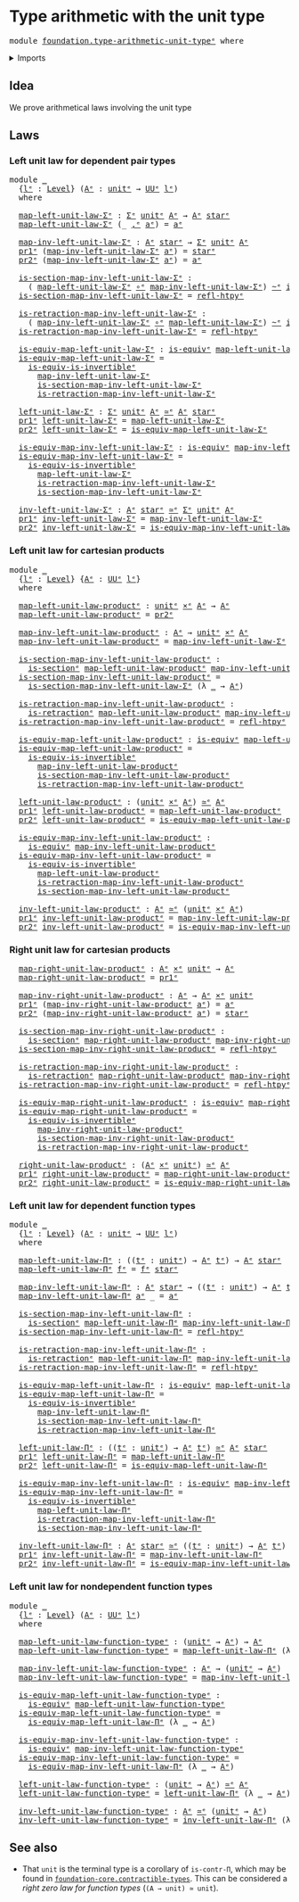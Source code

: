 # Type arithmetic with the unit type

<pre class="Agda"><a id="47" class="Keyword">module</a> <a id="54" href="foundation.type-arithmetic-unit-type%25E1%25B5%2589.html" class="Module">foundation.type-arithmetic-unit-typeᵉ</a> <a id="92" class="Keyword">where</a>
</pre>
<details><summary>Imports</summary>

<pre class="Agda"><a id="148" class="Keyword">open</a> <a id="153" class="Keyword">import</a> <a id="160" href="foundation.dependent-pair-types%25E1%25B5%2589.html" class="Module">foundation.dependent-pair-typesᵉ</a>
<a id="193" class="Keyword">open</a> <a id="198" class="Keyword">import</a> <a id="205" href="foundation.function-extensionality%25E1%25B5%2589.html" class="Module">foundation.function-extensionalityᵉ</a>
<a id="241" class="Keyword">open</a> <a id="246" class="Keyword">import</a> <a id="253" href="foundation.unit-type%25E1%25B5%2589.html" class="Module">foundation.unit-typeᵉ</a>
<a id="275" class="Keyword">open</a> <a id="280" class="Keyword">import</a> <a id="287" href="foundation.universe-levels%25E1%25B5%2589.html" class="Module">foundation.universe-levelsᵉ</a>

<a id="316" class="Keyword">open</a> <a id="321" class="Keyword">import</a> <a id="328" href="foundation-core.cartesian-product-types%25E1%25B5%2589.html" class="Module">foundation-core.cartesian-product-typesᵉ</a>
<a id="369" class="Keyword">open</a> <a id="374" class="Keyword">import</a> <a id="381" href="foundation-core.equivalences%25E1%25B5%2589.html" class="Module">foundation-core.equivalencesᵉ</a>
<a id="411" class="Keyword">open</a> <a id="416" class="Keyword">import</a> <a id="423" href="foundation-core.function-types%25E1%25B5%2589.html" class="Module">foundation-core.function-typesᵉ</a>
<a id="455" class="Keyword">open</a> <a id="460" class="Keyword">import</a> <a id="467" href="foundation-core.homotopies%25E1%25B5%2589.html" class="Module">foundation-core.homotopiesᵉ</a>
<a id="495" class="Keyword">open</a> <a id="500" class="Keyword">import</a> <a id="507" href="foundation-core.identity-types%25E1%25B5%2589.html" class="Module">foundation-core.identity-typesᵉ</a>
<a id="539" class="Keyword">open</a> <a id="544" class="Keyword">import</a> <a id="551" href="foundation-core.retractions%25E1%25B5%2589.html" class="Module">foundation-core.retractionsᵉ</a>
<a id="580" class="Keyword">open</a> <a id="585" class="Keyword">import</a> <a id="592" href="foundation-core.sections%25E1%25B5%2589.html" class="Module">foundation-core.sectionsᵉ</a>
</pre>
</details>

## Idea

We prove arithmetical laws involving the unit type

## Laws

### Left unit law for dependent pair types

<pre class="Agda"><a id="757" class="Keyword">module</a> <a id="764" href="foundation.type-arithmetic-unit-type%25E1%25B5%2589.html#764" class="Module">_</a>
  <a id="768" class="Symbol">{</a><a id="769" href="foundation.type-arithmetic-unit-type%25E1%25B5%2589.html#769" class="Bound">lᵉ</a> <a id="772" class="Symbol">:</a> <a id="774" href="Agda.Primitive.html#742" class="Postulate">Level</a><a id="779" class="Symbol">}</a> <a id="781" class="Symbol">(</a><a id="782" href="foundation.type-arithmetic-unit-type%25E1%25B5%2589.html#782" class="Bound">Aᵉ</a> <a id="785" class="Symbol">:</a> <a id="787" href="foundation.unit-type%25E1%25B5%2589.html#826" class="Record">unitᵉ</a> <a id="793" class="Symbol">→</a> <a id="795" href="Agda.Primitive.html#429" class="Primitive">UUᵉ</a> <a id="799" href="foundation.type-arithmetic-unit-type%25E1%25B5%2589.html#769" class="Bound">lᵉ</a><a id="801" class="Symbol">)</a>
  <a id="805" class="Keyword">where</a>

  <a id="814" href="foundation.type-arithmetic-unit-type%25E1%25B5%2589.html#814" class="Function">map-left-unit-law-Σᵉ</a> <a id="835" class="Symbol">:</a> <a id="837" href="foundation.dependent-pair-types%25E1%25B5%2589.html#585" class="Record">Σᵉ</a> <a id="840" href="foundation.unit-type%25E1%25B5%2589.html#826" class="Record">unitᵉ</a> <a id="846" href="foundation.type-arithmetic-unit-type%25E1%25B5%2589.html#782" class="Bound">Aᵉ</a> <a id="849" class="Symbol">→</a> <a id="851" href="foundation.type-arithmetic-unit-type%25E1%25B5%2589.html#782" class="Bound">Aᵉ</a> <a id="854" href="foundation.unit-type%25E1%25B5%2589.html#873" class="InductiveConstructor">starᵉ</a>
  <a id="862" href="foundation.type-arithmetic-unit-type%25E1%25B5%2589.html#814" class="Function">map-left-unit-law-Σᵉ</a> <a id="883" class="Symbol">(_</a> <a id="886" href="foundation.dependent-pair-types%25E1%25B5%2589.html#788" class="InductiveConstructor Operator">,ᵉ</a> <a id="889" href="foundation.type-arithmetic-unit-type%25E1%25B5%2589.html#889" class="Bound">aᵉ</a><a id="891" class="Symbol">)</a> <a id="893" class="Symbol">=</a> <a id="895" href="foundation.type-arithmetic-unit-type%25E1%25B5%2589.html#889" class="Bound">aᵉ</a>

  <a id="901" href="foundation.type-arithmetic-unit-type%25E1%25B5%2589.html#901" class="Function">map-inv-left-unit-law-Σᵉ</a> <a id="926" class="Symbol">:</a> <a id="928" href="foundation.type-arithmetic-unit-type%25E1%25B5%2589.html#782" class="Bound">Aᵉ</a> <a id="931" href="foundation.unit-type%25E1%25B5%2589.html#873" class="InductiveConstructor">starᵉ</a> <a id="937" class="Symbol">→</a> <a id="939" href="foundation.dependent-pair-types%25E1%25B5%2589.html#585" class="Record">Σᵉ</a> <a id="942" href="foundation.unit-type%25E1%25B5%2589.html#826" class="Record">unitᵉ</a> <a id="948" href="foundation.type-arithmetic-unit-type%25E1%25B5%2589.html#782" class="Bound">Aᵉ</a>
  <a id="953" href="foundation.dependent-pair-types%25E1%25B5%2589.html#697" class="Field">pr1ᵉ</a> <a id="958" class="Symbol">(</a><a id="959" href="foundation.type-arithmetic-unit-type%25E1%25B5%2589.html#901" class="Function">map-inv-left-unit-law-Σᵉ</a> <a id="984" href="foundation.type-arithmetic-unit-type%25E1%25B5%2589.html#984" class="Bound">aᵉ</a><a id="986" class="Symbol">)</a> <a id="988" class="Symbol">=</a> <a id="990" href="foundation.unit-type%25E1%25B5%2589.html#873" class="InductiveConstructor">starᵉ</a>
  <a id="998" href="foundation.dependent-pair-types%25E1%25B5%2589.html#711" class="Field">pr2ᵉ</a> <a id="1003" class="Symbol">(</a><a id="1004" href="foundation.type-arithmetic-unit-type%25E1%25B5%2589.html#901" class="Function">map-inv-left-unit-law-Σᵉ</a> <a id="1029" href="foundation.type-arithmetic-unit-type%25E1%25B5%2589.html#1029" class="Bound">aᵉ</a><a id="1031" class="Symbol">)</a> <a id="1033" class="Symbol">=</a> <a id="1035" href="foundation.type-arithmetic-unit-type%25E1%25B5%2589.html#1029" class="Bound">aᵉ</a>

  <a id="1041" href="foundation.type-arithmetic-unit-type%25E1%25B5%2589.html#1041" class="Function">is-section-map-inv-left-unit-law-Σᵉ</a> <a id="1077" class="Symbol">:</a>
    <a id="1083" class="Symbol">(</a> <a id="1085" href="foundation.type-arithmetic-unit-type%25E1%25B5%2589.html#814" class="Function">map-left-unit-law-Σᵉ</a> <a id="1106" href="foundation-core.function-types%25E1%25B5%2589.html#476" class="Function Operator">∘ᵉ</a> <a id="1109" href="foundation.type-arithmetic-unit-type%25E1%25B5%2589.html#901" class="Function">map-inv-left-unit-law-Σᵉ</a><a id="1133" class="Symbol">)</a> <a id="1135" href="foundation-core.homotopies%25E1%25B5%2589.html#2800" class="Function Operator">~ᵉ</a> <a id="1138" href="foundation-core.function-types%25E1%25B5%2589.html#309" class="Function">idᵉ</a>
  <a id="1144" href="foundation.type-arithmetic-unit-type%25E1%25B5%2589.html#1041" class="Function">is-section-map-inv-left-unit-law-Σᵉ</a> <a id="1180" class="Symbol">=</a> <a id="1182" href="foundation-core.homotopies%25E1%25B5%2589.html#3017" class="Function">refl-htpyᵉ</a>

  <a id="1196" href="foundation.type-arithmetic-unit-type%25E1%25B5%2589.html#1196" class="Function">is-retraction-map-inv-left-unit-law-Σᵉ</a> <a id="1235" class="Symbol">:</a>
    <a id="1241" class="Symbol">(</a> <a id="1243" href="foundation.type-arithmetic-unit-type%25E1%25B5%2589.html#901" class="Function">map-inv-left-unit-law-Σᵉ</a> <a id="1268" href="foundation-core.function-types%25E1%25B5%2589.html#476" class="Function Operator">∘ᵉ</a> <a id="1271" href="foundation.type-arithmetic-unit-type%25E1%25B5%2589.html#814" class="Function">map-left-unit-law-Σᵉ</a><a id="1291" class="Symbol">)</a> <a id="1293" href="foundation-core.homotopies%25E1%25B5%2589.html#2800" class="Function Operator">~ᵉ</a> <a id="1296" href="foundation-core.function-types%25E1%25B5%2589.html#309" class="Function">idᵉ</a>
  <a id="1302" href="foundation.type-arithmetic-unit-type%25E1%25B5%2589.html#1196" class="Function">is-retraction-map-inv-left-unit-law-Σᵉ</a> <a id="1341" class="Symbol">=</a> <a id="1343" href="foundation-core.homotopies%25E1%25B5%2589.html#3017" class="Function">refl-htpyᵉ</a>

  <a id="1357" href="foundation.type-arithmetic-unit-type%25E1%25B5%2589.html#1357" class="Function">is-equiv-map-left-unit-law-Σᵉ</a> <a id="1387" class="Symbol">:</a> <a id="1389" href="foundation-core.equivalences%25E1%25B5%2589.html#1553" class="Function">is-equivᵉ</a> <a id="1399" href="foundation.type-arithmetic-unit-type%25E1%25B5%2589.html#814" class="Function">map-left-unit-law-Σᵉ</a>
  <a id="1422" href="foundation.type-arithmetic-unit-type%25E1%25B5%2589.html#1357" class="Function">is-equiv-map-left-unit-law-Σᵉ</a> <a id="1452" class="Symbol">=</a>
    <a id="1458" href="foundation-core.equivalences%25E1%25B5%2589.html#5107" class="Function">is-equiv-is-invertibleᵉ</a>
      <a id="1488" href="foundation.type-arithmetic-unit-type%25E1%25B5%2589.html#901" class="Function">map-inv-left-unit-law-Σᵉ</a>
      <a id="1519" href="foundation.type-arithmetic-unit-type%25E1%25B5%2589.html#1041" class="Function">is-section-map-inv-left-unit-law-Σᵉ</a>
      <a id="1561" href="foundation.type-arithmetic-unit-type%25E1%25B5%2589.html#1196" class="Function">is-retraction-map-inv-left-unit-law-Σᵉ</a>

  <a id="1603" href="foundation.type-arithmetic-unit-type%25E1%25B5%2589.html#1603" class="Function">left-unit-law-Σᵉ</a> <a id="1620" class="Symbol">:</a> <a id="1622" href="foundation.dependent-pair-types%25E1%25B5%2589.html#585" class="Record">Σᵉ</a> <a id="1625" href="foundation.unit-type%25E1%25B5%2589.html#826" class="Record">unitᵉ</a> <a id="1631" href="foundation.type-arithmetic-unit-type%25E1%25B5%2589.html#782" class="Bound">Aᵉ</a> <a id="1634" href="foundation-core.equivalences%25E1%25B5%2589.html#2662" class="Function Operator">≃ᵉ</a> <a id="1637" href="foundation.type-arithmetic-unit-type%25E1%25B5%2589.html#782" class="Bound">Aᵉ</a> <a id="1640" href="foundation.unit-type%25E1%25B5%2589.html#873" class="InductiveConstructor">starᵉ</a>
  <a id="1648" href="foundation.dependent-pair-types%25E1%25B5%2589.html#697" class="Field">pr1ᵉ</a> <a id="1653" href="foundation.type-arithmetic-unit-type%25E1%25B5%2589.html#1603" class="Function">left-unit-law-Σᵉ</a> <a id="1670" class="Symbol">=</a> <a id="1672" href="foundation.type-arithmetic-unit-type%25E1%25B5%2589.html#814" class="Function">map-left-unit-law-Σᵉ</a>
  <a id="1695" href="foundation.dependent-pair-types%25E1%25B5%2589.html#711" class="Field">pr2ᵉ</a> <a id="1700" href="foundation.type-arithmetic-unit-type%25E1%25B5%2589.html#1603" class="Function">left-unit-law-Σᵉ</a> <a id="1717" class="Symbol">=</a> <a id="1719" href="foundation.type-arithmetic-unit-type%25E1%25B5%2589.html#1357" class="Function">is-equiv-map-left-unit-law-Σᵉ</a>

  <a id="1752" href="foundation.type-arithmetic-unit-type%25E1%25B5%2589.html#1752" class="Function">is-equiv-map-inv-left-unit-law-Σᵉ</a> <a id="1786" class="Symbol">:</a> <a id="1788" href="foundation-core.equivalences%25E1%25B5%2589.html#1553" class="Function">is-equivᵉ</a> <a id="1798" href="foundation.type-arithmetic-unit-type%25E1%25B5%2589.html#901" class="Function">map-inv-left-unit-law-Σᵉ</a>
  <a id="1825" href="foundation.type-arithmetic-unit-type%25E1%25B5%2589.html#1752" class="Function">is-equiv-map-inv-left-unit-law-Σᵉ</a> <a id="1859" class="Symbol">=</a>
    <a id="1865" href="foundation-core.equivalences%25E1%25B5%2589.html#5107" class="Function">is-equiv-is-invertibleᵉ</a>
      <a id="1895" href="foundation.type-arithmetic-unit-type%25E1%25B5%2589.html#814" class="Function">map-left-unit-law-Σᵉ</a>
      <a id="1922" href="foundation.type-arithmetic-unit-type%25E1%25B5%2589.html#1196" class="Function">is-retraction-map-inv-left-unit-law-Σᵉ</a>
      <a id="1967" href="foundation.type-arithmetic-unit-type%25E1%25B5%2589.html#1041" class="Function">is-section-map-inv-left-unit-law-Σᵉ</a>

  <a id="2006" href="foundation.type-arithmetic-unit-type%25E1%25B5%2589.html#2006" class="Function">inv-left-unit-law-Σᵉ</a> <a id="2027" class="Symbol">:</a> <a id="2029" href="foundation.type-arithmetic-unit-type%25E1%25B5%2589.html#782" class="Bound">Aᵉ</a> <a id="2032" href="foundation.unit-type%25E1%25B5%2589.html#873" class="InductiveConstructor">starᵉ</a> <a id="2038" href="foundation-core.equivalences%25E1%25B5%2589.html#2662" class="Function Operator">≃ᵉ</a> <a id="2041" href="foundation.dependent-pair-types%25E1%25B5%2589.html#585" class="Record">Σᵉ</a> <a id="2044" href="foundation.unit-type%25E1%25B5%2589.html#826" class="Record">unitᵉ</a> <a id="2050" href="foundation.type-arithmetic-unit-type%25E1%25B5%2589.html#782" class="Bound">Aᵉ</a>
  <a id="2055" href="foundation.dependent-pair-types%25E1%25B5%2589.html#697" class="Field">pr1ᵉ</a> <a id="2060" href="foundation.type-arithmetic-unit-type%25E1%25B5%2589.html#2006" class="Function">inv-left-unit-law-Σᵉ</a> <a id="2081" class="Symbol">=</a> <a id="2083" href="foundation.type-arithmetic-unit-type%25E1%25B5%2589.html#901" class="Function">map-inv-left-unit-law-Σᵉ</a>
  <a id="2110" href="foundation.dependent-pair-types%25E1%25B5%2589.html#711" class="Field">pr2ᵉ</a> <a id="2115" href="foundation.type-arithmetic-unit-type%25E1%25B5%2589.html#2006" class="Function">inv-left-unit-law-Σᵉ</a> <a id="2136" class="Symbol">=</a> <a id="2138" href="foundation.type-arithmetic-unit-type%25E1%25B5%2589.html#1752" class="Function">is-equiv-map-inv-left-unit-law-Σᵉ</a>
</pre>
### Left unit law for cartesian products

<pre class="Agda"><a id="2227" class="Keyword">module</a> <a id="2234" href="foundation.type-arithmetic-unit-type%25E1%25B5%2589.html#2234" class="Module">_</a>
  <a id="2238" class="Symbol">{</a><a id="2239" href="foundation.type-arithmetic-unit-type%25E1%25B5%2589.html#2239" class="Bound">lᵉ</a> <a id="2242" class="Symbol">:</a> <a id="2244" href="Agda.Primitive.html#742" class="Postulate">Level</a><a id="2249" class="Symbol">}</a> <a id="2251" class="Symbol">{</a><a id="2252" href="foundation.type-arithmetic-unit-type%25E1%25B5%2589.html#2252" class="Bound">Aᵉ</a> <a id="2255" class="Symbol">:</a> <a id="2257" href="Agda.Primitive.html#429" class="Primitive">UUᵉ</a> <a id="2261" href="foundation.type-arithmetic-unit-type%25E1%25B5%2589.html#2239" class="Bound">lᵉ</a><a id="2263" class="Symbol">}</a>
  <a id="2267" class="Keyword">where</a>

  <a id="2276" href="foundation.type-arithmetic-unit-type%25E1%25B5%2589.html#2276" class="Function">map-left-unit-law-productᵉ</a> <a id="2303" class="Symbol">:</a> <a id="2305" href="foundation.unit-type%25E1%25B5%2589.html#826" class="Record">unitᵉ</a> <a id="2311" href="foundation-core.cartesian-product-types%25E1%25B5%2589.html#623" class="Function Operator">×ᵉ</a> <a id="2314" href="foundation.type-arithmetic-unit-type%25E1%25B5%2589.html#2252" class="Bound">Aᵉ</a> <a id="2317" class="Symbol">→</a> <a id="2319" href="foundation.type-arithmetic-unit-type%25E1%25B5%2589.html#2252" class="Bound">Aᵉ</a>
  <a id="2324" href="foundation.type-arithmetic-unit-type%25E1%25B5%2589.html#2276" class="Function">map-left-unit-law-productᵉ</a> <a id="2351" class="Symbol">=</a> <a id="2353" href="foundation.dependent-pair-types%25E1%25B5%2589.html#711" class="Field">pr2ᵉ</a>

  <a id="2361" href="foundation.type-arithmetic-unit-type%25E1%25B5%2589.html#2361" class="Function">map-inv-left-unit-law-productᵉ</a> <a id="2392" class="Symbol">:</a> <a id="2394" href="foundation.type-arithmetic-unit-type%25E1%25B5%2589.html#2252" class="Bound">Aᵉ</a> <a id="2397" class="Symbol">→</a> <a id="2399" href="foundation.unit-type%25E1%25B5%2589.html#826" class="Record">unitᵉ</a> <a id="2405" href="foundation-core.cartesian-product-types%25E1%25B5%2589.html#623" class="Function Operator">×ᵉ</a> <a id="2408" href="foundation.type-arithmetic-unit-type%25E1%25B5%2589.html#2252" class="Bound">Aᵉ</a>
  <a id="2413" href="foundation.type-arithmetic-unit-type%25E1%25B5%2589.html#2361" class="Function">map-inv-left-unit-law-productᵉ</a> <a id="2444" class="Symbol">=</a> <a id="2446" href="foundation.type-arithmetic-unit-type%25E1%25B5%2589.html#901" class="Function">map-inv-left-unit-law-Σᵉ</a> <a id="2471" class="Symbol">(λ</a> <a id="2474" href="foundation.type-arithmetic-unit-type%25E1%25B5%2589.html#2474" class="Bound">_</a> <a id="2476" class="Symbol">→</a> <a id="2478" href="foundation.type-arithmetic-unit-type%25E1%25B5%2589.html#2252" class="Bound">Aᵉ</a><a id="2480" class="Symbol">)</a>

  <a id="2485" href="foundation.type-arithmetic-unit-type%25E1%25B5%2589.html#2485" class="Function">is-section-map-inv-left-unit-law-productᵉ</a> <a id="2527" class="Symbol">:</a>
    <a id="2533" href="foundation-core.sections%25E1%25B5%2589.html#1211" class="Function">is-sectionᵉ</a> <a id="2545" href="foundation.type-arithmetic-unit-type%25E1%25B5%2589.html#2276" class="Function">map-left-unit-law-productᵉ</a> <a id="2572" href="foundation.type-arithmetic-unit-type%25E1%25B5%2589.html#2361" class="Function">map-inv-left-unit-law-productᵉ</a>
  <a id="2605" href="foundation.type-arithmetic-unit-type%25E1%25B5%2589.html#2485" class="Function">is-section-map-inv-left-unit-law-productᵉ</a> <a id="2647" class="Symbol">=</a>
    <a id="2653" href="foundation.type-arithmetic-unit-type%25E1%25B5%2589.html#1041" class="Function">is-section-map-inv-left-unit-law-Σᵉ</a> <a id="2689" class="Symbol">(λ</a> <a id="2692" href="foundation.type-arithmetic-unit-type%25E1%25B5%2589.html#2692" class="Bound">_</a> <a id="2694" class="Symbol">→</a> <a id="2696" href="foundation.type-arithmetic-unit-type%25E1%25B5%2589.html#2252" class="Bound">Aᵉ</a><a id="2698" class="Symbol">)</a>

  <a id="2703" href="foundation.type-arithmetic-unit-type%25E1%25B5%2589.html#2703" class="Function">is-retraction-map-inv-left-unit-law-productᵉ</a> <a id="2748" class="Symbol">:</a>
    <a id="2754" href="foundation-core.retractions%25E1%25B5%2589.html#806" class="Function">is-retractionᵉ</a> <a id="2769" href="foundation.type-arithmetic-unit-type%25E1%25B5%2589.html#2276" class="Function">map-left-unit-law-productᵉ</a> <a id="2796" href="foundation.type-arithmetic-unit-type%25E1%25B5%2589.html#2361" class="Function">map-inv-left-unit-law-productᵉ</a>
  <a id="2829" href="foundation.type-arithmetic-unit-type%25E1%25B5%2589.html#2703" class="Function">is-retraction-map-inv-left-unit-law-productᵉ</a> <a id="2874" class="Symbol">=</a> <a id="2876" href="foundation-core.homotopies%25E1%25B5%2589.html#3017" class="Function">refl-htpyᵉ</a>

  <a id="2890" href="foundation.type-arithmetic-unit-type%25E1%25B5%2589.html#2890" class="Function">is-equiv-map-left-unit-law-productᵉ</a> <a id="2926" class="Symbol">:</a> <a id="2928" href="foundation-core.equivalences%25E1%25B5%2589.html#1553" class="Function">is-equivᵉ</a> <a id="2938" href="foundation.type-arithmetic-unit-type%25E1%25B5%2589.html#2276" class="Function">map-left-unit-law-productᵉ</a>
  <a id="2967" href="foundation.type-arithmetic-unit-type%25E1%25B5%2589.html#2890" class="Function">is-equiv-map-left-unit-law-productᵉ</a> <a id="3003" class="Symbol">=</a>
    <a id="3009" href="foundation-core.equivalences%25E1%25B5%2589.html#5107" class="Function">is-equiv-is-invertibleᵉ</a>
      <a id="3039" href="foundation.type-arithmetic-unit-type%25E1%25B5%2589.html#2361" class="Function">map-inv-left-unit-law-productᵉ</a>
      <a id="3076" href="foundation.type-arithmetic-unit-type%25E1%25B5%2589.html#2485" class="Function">is-section-map-inv-left-unit-law-productᵉ</a>
      <a id="3124" href="foundation.type-arithmetic-unit-type%25E1%25B5%2589.html#2703" class="Function">is-retraction-map-inv-left-unit-law-productᵉ</a>

  <a id="3172" href="foundation.type-arithmetic-unit-type%25E1%25B5%2589.html#3172" class="Function">left-unit-law-productᵉ</a> <a id="3195" class="Symbol">:</a> <a id="3197" class="Symbol">(</a><a id="3198" href="foundation.unit-type%25E1%25B5%2589.html#826" class="Record">unitᵉ</a> <a id="3204" href="foundation-core.cartesian-product-types%25E1%25B5%2589.html#623" class="Function Operator">×ᵉ</a> <a id="3207" href="foundation.type-arithmetic-unit-type%25E1%25B5%2589.html#2252" class="Bound">Aᵉ</a><a id="3209" class="Symbol">)</a> <a id="3211" href="foundation-core.equivalences%25E1%25B5%2589.html#2662" class="Function Operator">≃ᵉ</a> <a id="3214" href="foundation.type-arithmetic-unit-type%25E1%25B5%2589.html#2252" class="Bound">Aᵉ</a>
  <a id="3219" href="foundation.dependent-pair-types%25E1%25B5%2589.html#697" class="Field">pr1ᵉ</a> <a id="3224" href="foundation.type-arithmetic-unit-type%25E1%25B5%2589.html#3172" class="Function">left-unit-law-productᵉ</a> <a id="3247" class="Symbol">=</a> <a id="3249" href="foundation.type-arithmetic-unit-type%25E1%25B5%2589.html#2276" class="Function">map-left-unit-law-productᵉ</a>
  <a id="3278" href="foundation.dependent-pair-types%25E1%25B5%2589.html#711" class="Field">pr2ᵉ</a> <a id="3283" href="foundation.type-arithmetic-unit-type%25E1%25B5%2589.html#3172" class="Function">left-unit-law-productᵉ</a> <a id="3306" class="Symbol">=</a> <a id="3308" href="foundation.type-arithmetic-unit-type%25E1%25B5%2589.html#2890" class="Function">is-equiv-map-left-unit-law-productᵉ</a>

  <a id="3347" href="foundation.type-arithmetic-unit-type%25E1%25B5%2589.html#3347" class="Function">is-equiv-map-inv-left-unit-law-productᵉ</a> <a id="3387" class="Symbol">:</a>
    <a id="3393" href="foundation-core.equivalences%25E1%25B5%2589.html#1553" class="Function">is-equivᵉ</a> <a id="3403" href="foundation.type-arithmetic-unit-type%25E1%25B5%2589.html#2361" class="Function">map-inv-left-unit-law-productᵉ</a>
  <a id="3436" href="foundation.type-arithmetic-unit-type%25E1%25B5%2589.html#3347" class="Function">is-equiv-map-inv-left-unit-law-productᵉ</a> <a id="3476" class="Symbol">=</a>
    <a id="3482" href="foundation-core.equivalences%25E1%25B5%2589.html#5107" class="Function">is-equiv-is-invertibleᵉ</a>
      <a id="3512" href="foundation.type-arithmetic-unit-type%25E1%25B5%2589.html#2276" class="Function">map-left-unit-law-productᵉ</a>
      <a id="3545" href="foundation.type-arithmetic-unit-type%25E1%25B5%2589.html#2703" class="Function">is-retraction-map-inv-left-unit-law-productᵉ</a>
      <a id="3596" href="foundation.type-arithmetic-unit-type%25E1%25B5%2589.html#2485" class="Function">is-section-map-inv-left-unit-law-productᵉ</a>

  <a id="3641" href="foundation.type-arithmetic-unit-type%25E1%25B5%2589.html#3641" class="Function">inv-left-unit-law-productᵉ</a> <a id="3668" class="Symbol">:</a> <a id="3670" href="foundation.type-arithmetic-unit-type%25E1%25B5%2589.html#2252" class="Bound">Aᵉ</a> <a id="3673" href="foundation-core.equivalences%25E1%25B5%2589.html#2662" class="Function Operator">≃ᵉ</a> <a id="3676" class="Symbol">(</a><a id="3677" href="foundation.unit-type%25E1%25B5%2589.html#826" class="Record">unitᵉ</a> <a id="3683" href="foundation-core.cartesian-product-types%25E1%25B5%2589.html#623" class="Function Operator">×ᵉ</a> <a id="3686" href="foundation.type-arithmetic-unit-type%25E1%25B5%2589.html#2252" class="Bound">Aᵉ</a><a id="3688" class="Symbol">)</a>
  <a id="3692" href="foundation.dependent-pair-types%25E1%25B5%2589.html#697" class="Field">pr1ᵉ</a> <a id="3697" href="foundation.type-arithmetic-unit-type%25E1%25B5%2589.html#3641" class="Function">inv-left-unit-law-productᵉ</a> <a id="3724" class="Symbol">=</a> <a id="3726" href="foundation.type-arithmetic-unit-type%25E1%25B5%2589.html#2361" class="Function">map-inv-left-unit-law-productᵉ</a>
  <a id="3759" href="foundation.dependent-pair-types%25E1%25B5%2589.html#711" class="Field">pr2ᵉ</a> <a id="3764" href="foundation.type-arithmetic-unit-type%25E1%25B5%2589.html#3641" class="Function">inv-left-unit-law-productᵉ</a> <a id="3791" class="Symbol">=</a> <a id="3793" href="foundation.type-arithmetic-unit-type%25E1%25B5%2589.html#3347" class="Function">is-equiv-map-inv-left-unit-law-productᵉ</a>
</pre>
### Right unit law for cartesian products

<pre class="Agda">  <a id="3891" href="foundation.type-arithmetic-unit-type%25E1%25B5%2589.html#3891" class="Function">map-right-unit-law-productᵉ</a> <a id="3919" class="Symbol">:</a> <a id="3921" href="foundation.type-arithmetic-unit-type%25E1%25B5%2589.html#2252" class="Bound">Aᵉ</a> <a id="3924" href="foundation-core.cartesian-product-types%25E1%25B5%2589.html#623" class="Function Operator">×ᵉ</a> <a id="3927" href="foundation.unit-type%25E1%25B5%2589.html#826" class="Record">unitᵉ</a> <a id="3933" class="Symbol">→</a> <a id="3935" href="foundation.type-arithmetic-unit-type%25E1%25B5%2589.html#2252" class="Bound">Aᵉ</a>
  <a id="3940" href="foundation.type-arithmetic-unit-type%25E1%25B5%2589.html#3891" class="Function">map-right-unit-law-productᵉ</a> <a id="3968" class="Symbol">=</a> <a id="3970" href="foundation.dependent-pair-types%25E1%25B5%2589.html#697" class="Field">pr1ᵉ</a>

  <a id="3978" href="foundation.type-arithmetic-unit-type%25E1%25B5%2589.html#3978" class="Function">map-inv-right-unit-law-productᵉ</a> <a id="4010" class="Symbol">:</a> <a id="4012" href="foundation.type-arithmetic-unit-type%25E1%25B5%2589.html#2252" class="Bound">Aᵉ</a> <a id="4015" class="Symbol">→</a> <a id="4017" href="foundation.type-arithmetic-unit-type%25E1%25B5%2589.html#2252" class="Bound">Aᵉ</a> <a id="4020" href="foundation-core.cartesian-product-types%25E1%25B5%2589.html#623" class="Function Operator">×ᵉ</a> <a id="4023" href="foundation.unit-type%25E1%25B5%2589.html#826" class="Record">unitᵉ</a>
  <a id="4031" href="foundation.dependent-pair-types%25E1%25B5%2589.html#697" class="Field">pr1ᵉ</a> <a id="4036" class="Symbol">(</a><a id="4037" href="foundation.type-arithmetic-unit-type%25E1%25B5%2589.html#3978" class="Function">map-inv-right-unit-law-productᵉ</a> <a id="4069" href="foundation.type-arithmetic-unit-type%25E1%25B5%2589.html#4069" class="Bound">aᵉ</a><a id="4071" class="Symbol">)</a> <a id="4073" class="Symbol">=</a> <a id="4075" href="foundation.type-arithmetic-unit-type%25E1%25B5%2589.html#4069" class="Bound">aᵉ</a>
  <a id="4080" href="foundation.dependent-pair-types%25E1%25B5%2589.html#711" class="Field">pr2ᵉ</a> <a id="4085" class="Symbol">(</a><a id="4086" href="foundation.type-arithmetic-unit-type%25E1%25B5%2589.html#3978" class="Function">map-inv-right-unit-law-productᵉ</a> <a id="4118" href="foundation.type-arithmetic-unit-type%25E1%25B5%2589.html#4118" class="Bound">aᵉ</a><a id="4120" class="Symbol">)</a> <a id="4122" class="Symbol">=</a> <a id="4124" href="foundation.unit-type%25E1%25B5%2589.html#873" class="InductiveConstructor">starᵉ</a>

  <a id="4133" href="foundation.type-arithmetic-unit-type%25E1%25B5%2589.html#4133" class="Function">is-section-map-inv-right-unit-law-productᵉ</a> <a id="4176" class="Symbol">:</a>
    <a id="4182" href="foundation-core.sections%25E1%25B5%2589.html#1211" class="Function">is-sectionᵉ</a> <a id="4194" href="foundation.type-arithmetic-unit-type%25E1%25B5%2589.html#3891" class="Function">map-right-unit-law-productᵉ</a> <a id="4222" href="foundation.type-arithmetic-unit-type%25E1%25B5%2589.html#3978" class="Function">map-inv-right-unit-law-productᵉ</a>
  <a id="4256" href="foundation.type-arithmetic-unit-type%25E1%25B5%2589.html#4133" class="Function">is-section-map-inv-right-unit-law-productᵉ</a> <a id="4299" class="Symbol">=</a> <a id="4301" href="foundation-core.homotopies%25E1%25B5%2589.html#3017" class="Function">refl-htpyᵉ</a>

  <a id="4315" href="foundation.type-arithmetic-unit-type%25E1%25B5%2589.html#4315" class="Function">is-retraction-map-inv-right-unit-law-productᵉ</a> <a id="4361" class="Symbol">:</a>
    <a id="4367" href="foundation-core.retractions%25E1%25B5%2589.html#806" class="Function">is-retractionᵉ</a> <a id="4382" href="foundation.type-arithmetic-unit-type%25E1%25B5%2589.html#3891" class="Function">map-right-unit-law-productᵉ</a> <a id="4410" href="foundation.type-arithmetic-unit-type%25E1%25B5%2589.html#3978" class="Function">map-inv-right-unit-law-productᵉ</a>
  <a id="4444" href="foundation.type-arithmetic-unit-type%25E1%25B5%2589.html#4315" class="Function">is-retraction-map-inv-right-unit-law-productᵉ</a> <a id="4490" class="Symbol">=</a> <a id="4492" href="foundation-core.homotopies%25E1%25B5%2589.html#3017" class="Function">refl-htpyᵉ</a>

  <a id="4506" href="foundation.type-arithmetic-unit-type%25E1%25B5%2589.html#4506" class="Function">is-equiv-map-right-unit-law-productᵉ</a> <a id="4543" class="Symbol">:</a> <a id="4545" href="foundation-core.equivalences%25E1%25B5%2589.html#1553" class="Function">is-equivᵉ</a> <a id="4555" href="foundation.type-arithmetic-unit-type%25E1%25B5%2589.html#3891" class="Function">map-right-unit-law-productᵉ</a>
  <a id="4585" href="foundation.type-arithmetic-unit-type%25E1%25B5%2589.html#4506" class="Function">is-equiv-map-right-unit-law-productᵉ</a> <a id="4622" class="Symbol">=</a>
    <a id="4628" href="foundation-core.equivalences%25E1%25B5%2589.html#5107" class="Function">is-equiv-is-invertibleᵉ</a>
      <a id="4658" href="foundation.type-arithmetic-unit-type%25E1%25B5%2589.html#3978" class="Function">map-inv-right-unit-law-productᵉ</a>
      <a id="4696" href="foundation.type-arithmetic-unit-type%25E1%25B5%2589.html#4133" class="Function">is-section-map-inv-right-unit-law-productᵉ</a>
      <a id="4745" href="foundation.type-arithmetic-unit-type%25E1%25B5%2589.html#4315" class="Function">is-retraction-map-inv-right-unit-law-productᵉ</a>

  <a id="4794" href="foundation.type-arithmetic-unit-type%25E1%25B5%2589.html#4794" class="Function">right-unit-law-productᵉ</a> <a id="4818" class="Symbol">:</a> <a id="4820" class="Symbol">(</a><a id="4821" href="foundation.type-arithmetic-unit-type%25E1%25B5%2589.html#2252" class="Bound">Aᵉ</a> <a id="4824" href="foundation-core.cartesian-product-types%25E1%25B5%2589.html#623" class="Function Operator">×ᵉ</a> <a id="4827" href="foundation.unit-type%25E1%25B5%2589.html#826" class="Record">unitᵉ</a><a id="4832" class="Symbol">)</a> <a id="4834" href="foundation-core.equivalences%25E1%25B5%2589.html#2662" class="Function Operator">≃ᵉ</a> <a id="4837" href="foundation.type-arithmetic-unit-type%25E1%25B5%2589.html#2252" class="Bound">Aᵉ</a>
  <a id="4842" href="foundation.dependent-pair-types%25E1%25B5%2589.html#697" class="Field">pr1ᵉ</a> <a id="4847" href="foundation.type-arithmetic-unit-type%25E1%25B5%2589.html#4794" class="Function">right-unit-law-productᵉ</a> <a id="4871" class="Symbol">=</a> <a id="4873" href="foundation.type-arithmetic-unit-type%25E1%25B5%2589.html#3891" class="Function">map-right-unit-law-productᵉ</a>
  <a id="4903" href="foundation.dependent-pair-types%25E1%25B5%2589.html#711" class="Field">pr2ᵉ</a> <a id="4908" href="foundation.type-arithmetic-unit-type%25E1%25B5%2589.html#4794" class="Function">right-unit-law-productᵉ</a> <a id="4932" class="Symbol">=</a> <a id="4934" href="foundation.type-arithmetic-unit-type%25E1%25B5%2589.html#4506" class="Function">is-equiv-map-right-unit-law-productᵉ</a>
</pre>
### Left unit law for dependent function types

<pre class="Agda"><a id="5032" class="Keyword">module</a> <a id="5039" href="foundation.type-arithmetic-unit-type%25E1%25B5%2589.html#5039" class="Module">_</a>
  <a id="5043" class="Symbol">{</a><a id="5044" href="foundation.type-arithmetic-unit-type%25E1%25B5%2589.html#5044" class="Bound">lᵉ</a> <a id="5047" class="Symbol">:</a> <a id="5049" href="Agda.Primitive.html#742" class="Postulate">Level</a><a id="5054" class="Symbol">}</a> <a id="5056" class="Symbol">(</a><a id="5057" href="foundation.type-arithmetic-unit-type%25E1%25B5%2589.html#5057" class="Bound">Aᵉ</a> <a id="5060" class="Symbol">:</a> <a id="5062" href="foundation.unit-type%25E1%25B5%2589.html#826" class="Record">unitᵉ</a> <a id="5068" class="Symbol">→</a> <a id="5070" href="Agda.Primitive.html#429" class="Primitive">UUᵉ</a> <a id="5074" href="foundation.type-arithmetic-unit-type%25E1%25B5%2589.html#5044" class="Bound">lᵉ</a><a id="5076" class="Symbol">)</a>
  <a id="5080" class="Keyword">where</a>

  <a id="5089" href="foundation.type-arithmetic-unit-type%25E1%25B5%2589.html#5089" class="Function">map-left-unit-law-Πᵉ</a> <a id="5110" class="Symbol">:</a> <a id="5112" class="Symbol">((</a><a id="5114" href="foundation.type-arithmetic-unit-type%25E1%25B5%2589.html#5114" class="Bound">tᵉ</a> <a id="5117" class="Symbol">:</a> <a id="5119" href="foundation.unit-type%25E1%25B5%2589.html#826" class="Record">unitᵉ</a><a id="5124" class="Symbol">)</a> <a id="5126" class="Symbol">→</a> <a id="5128" href="foundation.type-arithmetic-unit-type%25E1%25B5%2589.html#5057" class="Bound">Aᵉ</a> <a id="5131" href="foundation.type-arithmetic-unit-type%25E1%25B5%2589.html#5114" class="Bound">tᵉ</a><a id="5133" class="Symbol">)</a> <a id="5135" class="Symbol">→</a> <a id="5137" href="foundation.type-arithmetic-unit-type%25E1%25B5%2589.html#5057" class="Bound">Aᵉ</a> <a id="5140" href="foundation.unit-type%25E1%25B5%2589.html#873" class="InductiveConstructor">starᵉ</a>
  <a id="5148" href="foundation.type-arithmetic-unit-type%25E1%25B5%2589.html#5089" class="Function">map-left-unit-law-Πᵉ</a> <a id="5169" href="foundation.type-arithmetic-unit-type%25E1%25B5%2589.html#5169" class="Bound">fᵉ</a> <a id="5172" class="Symbol">=</a> <a id="5174" href="foundation.type-arithmetic-unit-type%25E1%25B5%2589.html#5169" class="Bound">fᵉ</a> <a id="5177" href="foundation.unit-type%25E1%25B5%2589.html#873" class="InductiveConstructor">starᵉ</a>

  <a id="5186" href="foundation.type-arithmetic-unit-type%25E1%25B5%2589.html#5186" class="Function">map-inv-left-unit-law-Πᵉ</a> <a id="5211" class="Symbol">:</a> <a id="5213" href="foundation.type-arithmetic-unit-type%25E1%25B5%2589.html#5057" class="Bound">Aᵉ</a> <a id="5216" href="foundation.unit-type%25E1%25B5%2589.html#873" class="InductiveConstructor">starᵉ</a> <a id="5222" class="Symbol">→</a> <a id="5224" class="Symbol">((</a><a id="5226" href="foundation.type-arithmetic-unit-type%25E1%25B5%2589.html#5226" class="Bound">tᵉ</a> <a id="5229" class="Symbol">:</a> <a id="5231" href="foundation.unit-type%25E1%25B5%2589.html#826" class="Record">unitᵉ</a><a id="5236" class="Symbol">)</a> <a id="5238" class="Symbol">→</a> <a id="5240" href="foundation.type-arithmetic-unit-type%25E1%25B5%2589.html#5057" class="Bound">Aᵉ</a> <a id="5243" href="foundation.type-arithmetic-unit-type%25E1%25B5%2589.html#5226" class="Bound">tᵉ</a><a id="5245" class="Symbol">)</a>
  <a id="5249" href="foundation.type-arithmetic-unit-type%25E1%25B5%2589.html#5186" class="Function">map-inv-left-unit-law-Πᵉ</a> <a id="5274" href="foundation.type-arithmetic-unit-type%25E1%25B5%2589.html#5274" class="Bound">aᵉ</a> <a id="5277" class="Symbol">_</a> <a id="5279" class="Symbol">=</a> <a id="5281" href="foundation.type-arithmetic-unit-type%25E1%25B5%2589.html#5274" class="Bound">aᵉ</a>

  <a id="5287" href="foundation.type-arithmetic-unit-type%25E1%25B5%2589.html#5287" class="Function">is-section-map-inv-left-unit-law-Πᵉ</a> <a id="5323" class="Symbol">:</a>
    <a id="5329" href="foundation-core.sections%25E1%25B5%2589.html#1211" class="Function">is-sectionᵉ</a> <a id="5341" href="foundation.type-arithmetic-unit-type%25E1%25B5%2589.html#5089" class="Function">map-left-unit-law-Πᵉ</a> <a id="5362" href="foundation.type-arithmetic-unit-type%25E1%25B5%2589.html#5186" class="Function">map-inv-left-unit-law-Πᵉ</a>
  <a id="5389" href="foundation.type-arithmetic-unit-type%25E1%25B5%2589.html#5287" class="Function">is-section-map-inv-left-unit-law-Πᵉ</a> <a id="5425" class="Symbol">=</a> <a id="5427" href="foundation-core.homotopies%25E1%25B5%2589.html#3017" class="Function">refl-htpyᵉ</a>

  <a id="5441" href="foundation.type-arithmetic-unit-type%25E1%25B5%2589.html#5441" class="Function">is-retraction-map-inv-left-unit-law-Πᵉ</a> <a id="5480" class="Symbol">:</a>
    <a id="5486" href="foundation-core.retractions%25E1%25B5%2589.html#806" class="Function">is-retractionᵉ</a> <a id="5501" href="foundation.type-arithmetic-unit-type%25E1%25B5%2589.html#5089" class="Function">map-left-unit-law-Πᵉ</a> <a id="5522" href="foundation.type-arithmetic-unit-type%25E1%25B5%2589.html#5186" class="Function">map-inv-left-unit-law-Πᵉ</a>
  <a id="5549" href="foundation.type-arithmetic-unit-type%25E1%25B5%2589.html#5441" class="Function">is-retraction-map-inv-left-unit-law-Πᵉ</a> <a id="5588" class="Symbol">=</a> <a id="5590" href="foundation-core.homotopies%25E1%25B5%2589.html#3017" class="Function">refl-htpyᵉ</a>

  <a id="5604" href="foundation.type-arithmetic-unit-type%25E1%25B5%2589.html#5604" class="Function">is-equiv-map-left-unit-law-Πᵉ</a> <a id="5634" class="Symbol">:</a> <a id="5636" href="foundation-core.equivalences%25E1%25B5%2589.html#1553" class="Function">is-equivᵉ</a> <a id="5646" href="foundation.type-arithmetic-unit-type%25E1%25B5%2589.html#5089" class="Function">map-left-unit-law-Πᵉ</a>
  <a id="5669" href="foundation.type-arithmetic-unit-type%25E1%25B5%2589.html#5604" class="Function">is-equiv-map-left-unit-law-Πᵉ</a> <a id="5699" class="Symbol">=</a>
    <a id="5705" href="foundation-core.equivalences%25E1%25B5%2589.html#5107" class="Function">is-equiv-is-invertibleᵉ</a>
      <a id="5735" href="foundation.type-arithmetic-unit-type%25E1%25B5%2589.html#5186" class="Function">map-inv-left-unit-law-Πᵉ</a>
      <a id="5766" href="foundation.type-arithmetic-unit-type%25E1%25B5%2589.html#5287" class="Function">is-section-map-inv-left-unit-law-Πᵉ</a>
      <a id="5808" href="foundation.type-arithmetic-unit-type%25E1%25B5%2589.html#5441" class="Function">is-retraction-map-inv-left-unit-law-Πᵉ</a>

  <a id="5850" href="foundation.type-arithmetic-unit-type%25E1%25B5%2589.html#5850" class="Function">left-unit-law-Πᵉ</a> <a id="5867" class="Symbol">:</a> <a id="5869" class="Symbol">((</a><a id="5871" href="foundation.type-arithmetic-unit-type%25E1%25B5%2589.html#5871" class="Bound">tᵉ</a> <a id="5874" class="Symbol">:</a> <a id="5876" href="foundation.unit-type%25E1%25B5%2589.html#826" class="Record">unitᵉ</a><a id="5881" class="Symbol">)</a> <a id="5883" class="Symbol">→</a> <a id="5885" href="foundation.type-arithmetic-unit-type%25E1%25B5%2589.html#5057" class="Bound">Aᵉ</a> <a id="5888" href="foundation.type-arithmetic-unit-type%25E1%25B5%2589.html#5871" class="Bound">tᵉ</a><a id="5890" class="Symbol">)</a> <a id="5892" href="foundation-core.equivalences%25E1%25B5%2589.html#2662" class="Function Operator">≃ᵉ</a> <a id="5895" href="foundation.type-arithmetic-unit-type%25E1%25B5%2589.html#5057" class="Bound">Aᵉ</a> <a id="5898" href="foundation.unit-type%25E1%25B5%2589.html#873" class="InductiveConstructor">starᵉ</a>
  <a id="5906" href="foundation.dependent-pair-types%25E1%25B5%2589.html#697" class="Field">pr1ᵉ</a> <a id="5911" href="foundation.type-arithmetic-unit-type%25E1%25B5%2589.html#5850" class="Function">left-unit-law-Πᵉ</a> <a id="5928" class="Symbol">=</a> <a id="5930" href="foundation.type-arithmetic-unit-type%25E1%25B5%2589.html#5089" class="Function">map-left-unit-law-Πᵉ</a>
  <a id="5953" href="foundation.dependent-pair-types%25E1%25B5%2589.html#711" class="Field">pr2ᵉ</a> <a id="5958" href="foundation.type-arithmetic-unit-type%25E1%25B5%2589.html#5850" class="Function">left-unit-law-Πᵉ</a> <a id="5975" class="Symbol">=</a> <a id="5977" href="foundation.type-arithmetic-unit-type%25E1%25B5%2589.html#5604" class="Function">is-equiv-map-left-unit-law-Πᵉ</a>

  <a id="6010" href="foundation.type-arithmetic-unit-type%25E1%25B5%2589.html#6010" class="Function">is-equiv-map-inv-left-unit-law-Πᵉ</a> <a id="6044" class="Symbol">:</a> <a id="6046" href="foundation-core.equivalences%25E1%25B5%2589.html#1553" class="Function">is-equivᵉ</a> <a id="6056" href="foundation.type-arithmetic-unit-type%25E1%25B5%2589.html#5186" class="Function">map-inv-left-unit-law-Πᵉ</a>
  <a id="6083" href="foundation.type-arithmetic-unit-type%25E1%25B5%2589.html#6010" class="Function">is-equiv-map-inv-left-unit-law-Πᵉ</a> <a id="6117" class="Symbol">=</a>
    <a id="6123" href="foundation-core.equivalences%25E1%25B5%2589.html#5107" class="Function">is-equiv-is-invertibleᵉ</a>
      <a id="6153" href="foundation.type-arithmetic-unit-type%25E1%25B5%2589.html#5089" class="Function">map-left-unit-law-Πᵉ</a>
      <a id="6180" href="foundation.type-arithmetic-unit-type%25E1%25B5%2589.html#5441" class="Function">is-retraction-map-inv-left-unit-law-Πᵉ</a>
      <a id="6225" href="foundation.type-arithmetic-unit-type%25E1%25B5%2589.html#5287" class="Function">is-section-map-inv-left-unit-law-Πᵉ</a>

  <a id="6264" href="foundation.type-arithmetic-unit-type%25E1%25B5%2589.html#6264" class="Function">inv-left-unit-law-Πᵉ</a> <a id="6285" class="Symbol">:</a> <a id="6287" href="foundation.type-arithmetic-unit-type%25E1%25B5%2589.html#5057" class="Bound">Aᵉ</a> <a id="6290" href="foundation.unit-type%25E1%25B5%2589.html#873" class="InductiveConstructor">starᵉ</a> <a id="6296" href="foundation-core.equivalences%25E1%25B5%2589.html#2662" class="Function Operator">≃ᵉ</a> <a id="6299" class="Symbol">((</a><a id="6301" href="foundation.type-arithmetic-unit-type%25E1%25B5%2589.html#6301" class="Bound">tᵉ</a> <a id="6304" class="Symbol">:</a> <a id="6306" href="foundation.unit-type%25E1%25B5%2589.html#826" class="Record">unitᵉ</a><a id="6311" class="Symbol">)</a> <a id="6313" class="Symbol">→</a> <a id="6315" href="foundation.type-arithmetic-unit-type%25E1%25B5%2589.html#5057" class="Bound">Aᵉ</a> <a id="6318" href="foundation.type-arithmetic-unit-type%25E1%25B5%2589.html#6301" class="Bound">tᵉ</a><a id="6320" class="Symbol">)</a>
  <a id="6324" href="foundation.dependent-pair-types%25E1%25B5%2589.html#697" class="Field">pr1ᵉ</a> <a id="6329" href="foundation.type-arithmetic-unit-type%25E1%25B5%2589.html#6264" class="Function">inv-left-unit-law-Πᵉ</a> <a id="6350" class="Symbol">=</a> <a id="6352" href="foundation.type-arithmetic-unit-type%25E1%25B5%2589.html#5186" class="Function">map-inv-left-unit-law-Πᵉ</a>
  <a id="6379" href="foundation.dependent-pair-types%25E1%25B5%2589.html#711" class="Field">pr2ᵉ</a> <a id="6384" href="foundation.type-arithmetic-unit-type%25E1%25B5%2589.html#6264" class="Function">inv-left-unit-law-Πᵉ</a> <a id="6405" class="Symbol">=</a> <a id="6407" href="foundation.type-arithmetic-unit-type%25E1%25B5%2589.html#6010" class="Function">is-equiv-map-inv-left-unit-law-Πᵉ</a>
</pre>
### Left unit law for nondependent function types

<pre class="Agda"><a id="6505" class="Keyword">module</a> <a id="6512" href="foundation.type-arithmetic-unit-type%25E1%25B5%2589.html#6512" class="Module">_</a>
  <a id="6516" class="Symbol">{</a><a id="6517" href="foundation.type-arithmetic-unit-type%25E1%25B5%2589.html#6517" class="Bound">lᵉ</a> <a id="6520" class="Symbol">:</a> <a id="6522" href="Agda.Primitive.html#742" class="Postulate">Level</a><a id="6527" class="Symbol">}</a> <a id="6529" class="Symbol">(</a><a id="6530" href="foundation.type-arithmetic-unit-type%25E1%25B5%2589.html#6530" class="Bound">Aᵉ</a> <a id="6533" class="Symbol">:</a> <a id="6535" href="Agda.Primitive.html#429" class="Primitive">UUᵉ</a> <a id="6539" href="foundation.type-arithmetic-unit-type%25E1%25B5%2589.html#6517" class="Bound">lᵉ</a><a id="6541" class="Symbol">)</a>
  <a id="6545" class="Keyword">where</a>

  <a id="6554" href="foundation.type-arithmetic-unit-type%25E1%25B5%2589.html#6554" class="Function">map-left-unit-law-function-typeᵉ</a> <a id="6587" class="Symbol">:</a> <a id="6589" class="Symbol">(</a><a id="6590" href="foundation.unit-type%25E1%25B5%2589.html#826" class="Record">unitᵉ</a> <a id="6596" class="Symbol">→</a> <a id="6598" href="foundation.type-arithmetic-unit-type%25E1%25B5%2589.html#6530" class="Bound">Aᵉ</a><a id="6600" class="Symbol">)</a> <a id="6602" class="Symbol">→</a> <a id="6604" href="foundation.type-arithmetic-unit-type%25E1%25B5%2589.html#6530" class="Bound">Aᵉ</a>
  <a id="6609" href="foundation.type-arithmetic-unit-type%25E1%25B5%2589.html#6554" class="Function">map-left-unit-law-function-typeᵉ</a> <a id="6642" class="Symbol">=</a> <a id="6644" href="foundation.type-arithmetic-unit-type%25E1%25B5%2589.html#5089" class="Function">map-left-unit-law-Πᵉ</a> <a id="6665" class="Symbol">(λ</a> <a id="6668" href="foundation.type-arithmetic-unit-type%25E1%25B5%2589.html#6668" class="Bound">_</a> <a id="6670" class="Symbol">→</a> <a id="6672" href="foundation.type-arithmetic-unit-type%25E1%25B5%2589.html#6530" class="Bound">Aᵉ</a><a id="6674" class="Symbol">)</a>

  <a id="6679" href="foundation.type-arithmetic-unit-type%25E1%25B5%2589.html#6679" class="Function">map-inv-left-unit-law-function-typeᵉ</a> <a id="6716" class="Symbol">:</a> <a id="6718" href="foundation.type-arithmetic-unit-type%25E1%25B5%2589.html#6530" class="Bound">Aᵉ</a> <a id="6721" class="Symbol">→</a> <a id="6723" class="Symbol">(</a><a id="6724" href="foundation.unit-type%25E1%25B5%2589.html#826" class="Record">unitᵉ</a> <a id="6730" class="Symbol">→</a> <a id="6732" href="foundation.type-arithmetic-unit-type%25E1%25B5%2589.html#6530" class="Bound">Aᵉ</a><a id="6734" class="Symbol">)</a>
  <a id="6738" href="foundation.type-arithmetic-unit-type%25E1%25B5%2589.html#6679" class="Function">map-inv-left-unit-law-function-typeᵉ</a> <a id="6775" class="Symbol">=</a> <a id="6777" href="foundation.type-arithmetic-unit-type%25E1%25B5%2589.html#5186" class="Function">map-inv-left-unit-law-Πᵉ</a> <a id="6802" class="Symbol">(λ</a> <a id="6805" href="foundation.type-arithmetic-unit-type%25E1%25B5%2589.html#6805" class="Bound">_</a> <a id="6807" class="Symbol">→</a> <a id="6809" href="foundation.type-arithmetic-unit-type%25E1%25B5%2589.html#6530" class="Bound">Aᵉ</a><a id="6811" class="Symbol">)</a>

  <a id="6816" href="foundation.type-arithmetic-unit-type%25E1%25B5%2589.html#6816" class="Function">is-equiv-map-left-unit-law-function-typeᵉ</a> <a id="6858" class="Symbol">:</a>
    <a id="6864" href="foundation-core.equivalences%25E1%25B5%2589.html#1553" class="Function">is-equivᵉ</a> <a id="6874" href="foundation.type-arithmetic-unit-type%25E1%25B5%2589.html#6554" class="Function">map-left-unit-law-function-typeᵉ</a>
  <a id="6909" href="foundation.type-arithmetic-unit-type%25E1%25B5%2589.html#6816" class="Function">is-equiv-map-left-unit-law-function-typeᵉ</a> <a id="6951" class="Symbol">=</a>
    <a id="6957" href="foundation.type-arithmetic-unit-type%25E1%25B5%2589.html#5604" class="Function">is-equiv-map-left-unit-law-Πᵉ</a> <a id="6987" class="Symbol">(λ</a> <a id="6990" href="foundation.type-arithmetic-unit-type%25E1%25B5%2589.html#6990" class="Bound">_</a> <a id="6992" class="Symbol">→</a> <a id="6994" href="foundation.type-arithmetic-unit-type%25E1%25B5%2589.html#6530" class="Bound">Aᵉ</a><a id="6996" class="Symbol">)</a>

  <a id="7001" href="foundation.type-arithmetic-unit-type%25E1%25B5%2589.html#7001" class="Function">is-equiv-map-inv-left-unit-law-function-typeᵉ</a> <a id="7047" class="Symbol">:</a>
    <a id="7053" href="foundation-core.equivalences%25E1%25B5%2589.html#1553" class="Function">is-equivᵉ</a> <a id="7063" href="foundation.type-arithmetic-unit-type%25E1%25B5%2589.html#6679" class="Function">map-inv-left-unit-law-function-typeᵉ</a>
  <a id="7102" href="foundation.type-arithmetic-unit-type%25E1%25B5%2589.html#7001" class="Function">is-equiv-map-inv-left-unit-law-function-typeᵉ</a> <a id="7148" class="Symbol">=</a>
    <a id="7154" href="foundation.type-arithmetic-unit-type%25E1%25B5%2589.html#6010" class="Function">is-equiv-map-inv-left-unit-law-Πᵉ</a> <a id="7188" class="Symbol">(λ</a> <a id="7191" href="foundation.type-arithmetic-unit-type%25E1%25B5%2589.html#7191" class="Bound">_</a> <a id="7193" class="Symbol">→</a> <a id="7195" href="foundation.type-arithmetic-unit-type%25E1%25B5%2589.html#6530" class="Bound">Aᵉ</a><a id="7197" class="Symbol">)</a>

  <a id="7202" href="foundation.type-arithmetic-unit-type%25E1%25B5%2589.html#7202" class="Function">left-unit-law-function-typeᵉ</a> <a id="7231" class="Symbol">:</a> <a id="7233" class="Symbol">(</a><a id="7234" href="foundation.unit-type%25E1%25B5%2589.html#826" class="Record">unitᵉ</a> <a id="7240" class="Symbol">→</a> <a id="7242" href="foundation.type-arithmetic-unit-type%25E1%25B5%2589.html#6530" class="Bound">Aᵉ</a><a id="7244" class="Symbol">)</a> <a id="7246" href="foundation-core.equivalences%25E1%25B5%2589.html#2662" class="Function Operator">≃ᵉ</a> <a id="7249" href="foundation.type-arithmetic-unit-type%25E1%25B5%2589.html#6530" class="Bound">Aᵉ</a>
  <a id="7254" href="foundation.type-arithmetic-unit-type%25E1%25B5%2589.html#7202" class="Function">left-unit-law-function-typeᵉ</a> <a id="7283" class="Symbol">=</a> <a id="7285" href="foundation.type-arithmetic-unit-type%25E1%25B5%2589.html#5850" class="Function">left-unit-law-Πᵉ</a> <a id="7302" class="Symbol">(λ</a> <a id="7305" href="foundation.type-arithmetic-unit-type%25E1%25B5%2589.html#7305" class="Bound">_</a> <a id="7307" class="Symbol">→</a> <a id="7309" href="foundation.type-arithmetic-unit-type%25E1%25B5%2589.html#6530" class="Bound">Aᵉ</a><a id="7311" class="Symbol">)</a>

  <a id="7316" href="foundation.type-arithmetic-unit-type%25E1%25B5%2589.html#7316" class="Function">inv-left-unit-law-function-typeᵉ</a> <a id="7349" class="Symbol">:</a> <a id="7351" href="foundation.type-arithmetic-unit-type%25E1%25B5%2589.html#6530" class="Bound">Aᵉ</a> <a id="7354" href="foundation-core.equivalences%25E1%25B5%2589.html#2662" class="Function Operator">≃ᵉ</a> <a id="7357" class="Symbol">(</a><a id="7358" href="foundation.unit-type%25E1%25B5%2589.html#826" class="Record">unitᵉ</a> <a id="7364" class="Symbol">→</a> <a id="7366" href="foundation.type-arithmetic-unit-type%25E1%25B5%2589.html#6530" class="Bound">Aᵉ</a><a id="7368" class="Symbol">)</a>
  <a id="7372" href="foundation.type-arithmetic-unit-type%25E1%25B5%2589.html#7316" class="Function">inv-left-unit-law-function-typeᵉ</a> <a id="7405" class="Symbol">=</a> <a id="7407" href="foundation.type-arithmetic-unit-type%25E1%25B5%2589.html#6264" class="Function">inv-left-unit-law-Πᵉ</a> <a id="7428" class="Symbol">(λ</a> <a id="7431" href="foundation.type-arithmetic-unit-type%25E1%25B5%2589.html#7431" class="Bound">_</a> <a id="7433" class="Symbol">→</a> <a id="7435" href="foundation.type-arithmetic-unit-type%25E1%25B5%2589.html#6530" class="Bound">Aᵉ</a><a id="7437" class="Symbol">)</a>
</pre>
## See also

- That `unit` is the terminal type is a corollary of `is-contr-Π`, which may be
  found in
  [`foundation-core.contractible-types`](foundation-core.contractible-types.md).
  This can be considered a _right zero law for function types_
  (`(A → unit) ≃ unit`).